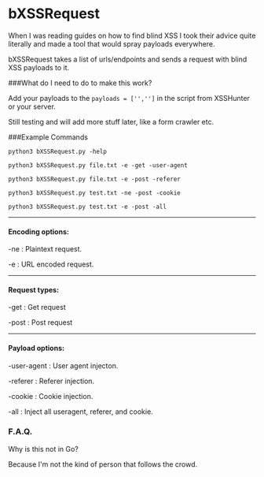 # bXSSRequest
When I was reading guides on how to find blind XSS I took their advice quite literally and made a tool that would spray payloads everywhere.

bXSSRequest takes a list of urls/endpoints and sends a request with blind XSS payloads to it. 

###What do I need to do to make this work?

Add your payloads to the `payloads = ['','']` in the script from XSSHunter or your server.

Still testing and will add more stuff later, like a form crawler etc.

###Example Commands

`python3 bXSSRequest.py -help`

`python3 bXSSRequest.py file.txt -e -get -user-agent`

`python3 bXSSRequest.py file.txt -e -post -referer`

`python3 bXSSRequest.py test.txt -ne -post -cookie`

`python3 bXSSRequest.py test.txt -e -post -all`

---

#### Encoding options: 

-ne : Plaintext request.

-e  : URL encoded request.

---

#### Request types:

-get : Get request

-post : Post request

---

#### Payload options:

-user-agent : User agent injecton.

-referer : Referer injection.

-cookie : Cookie injection.

-all : Inject all useragent, referer, and cookie.

### F.A.Q.

Why is this not in Go?

Because I'm not the kind of person that follows the crowd.